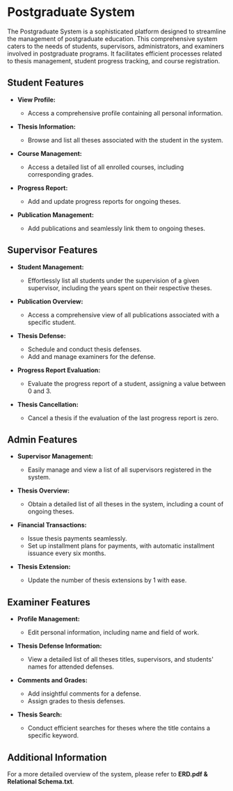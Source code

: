 # Postgraduate System

The Postgraduate System is a sophisticated platform designed to streamline the management of postgraduate education. This comprehensive system caters to the needs of students, supervisors, administrators, and examiners involved in postgraduate programs. It facilitates efficient processes related to thesis management, student progress tracking, and course registration.

## Student Features

- **View Profile:**
  - Access a comprehensive profile containing all personal information.

- **Thesis Information:**
  - Browse and list all theses associated with the student in the system.

- **Course Management:**
  - Access a detailed list of all enrolled courses, including corresponding grades.

- **Progress Report:**
  - Add and update progress reports for ongoing theses.

- **Publication Management:**
  - Add publications and seamlessly link them to ongoing theses.

## Supervisor Features

- **Student Management:**
  - Effortlessly list all students under the supervision of a given supervisor, including the years spent on their respective theses.

- **Publication Overview:**
  - Access a comprehensive view of all publications associated with a specific student.

- **Thesis Defense:**
  - Schedule and conduct thesis defenses.
  - Add and manage examiners for the defense.

- **Progress Report Evaluation:**
  - Evaluate the progress report of a student, assigning a value between 0 and 3.

- **Thesis Cancellation:**
  - Cancel a thesis if the evaluation of the last progress report is zero.

## Admin Features

- **Supervisor Management:**
  - Easily manage and view a list of all supervisors registered in the system.

- **Thesis Overview:**
  - Obtain a detailed list of all theses in the system, including a count of ongoing theses.

- **Financial Transactions:**
  - Issue thesis payments seamlessly.
  - Set up installment plans for payments, with automatic installment issuance every six months.

- **Thesis Extension:**
  - Update the number of thesis extensions by 1 with ease.

## Examiner Features

- **Profile Management:**
  - Edit personal information, including name and field of work.

- **Thesis Defense Information:**
  - View a detailed list of all theses titles, supervisors, and students' names for attended defenses.

- **Comments and Grades:**
  - Add insightful comments for a defense.
  - Assign grades to thesis defenses.

- **Thesis Search:**
  - Conduct efficient searches for theses where the title contains a specific keyword.

## Additional Information

For a more detailed overview of the system, please refer to **ERD.pdf & Relational Schema.txt**.

